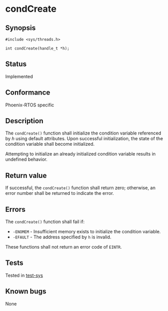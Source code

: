 # condCreate

## Synopsis

`#include <sys/threads.h>`

`int condCreate(handle_t *h);`

## Status

Implemented

## Conformance

Phoenix-RTOS specific

## Description

The `condCreate()` function shall initialize the condition variable referenced by _h_ using default attributes. Upon
successful initialization, the state of the condition variable shall become initialized.

Attempting to initialize an already initialized condition variable results in undefined behavior.

## Return value

If successful, the `condCreate()` function shall return zero; otherwise,
an error number shall be returned to indicate the error.

## Errors

The `condCreate()` function shall fail if:

* `-ENOMEM` - Insufficient memory exists to initialize the condition variable.
* `-EFAULT` - The address specified by `h` is invalid.

These functions shall not return an error code of `EINTR`.

## Tests

Tested in [test-sys](https://github.com/phoenix-rtos/phoenix-rtos-tests/tree/master/sys)

## Known bugs

None
